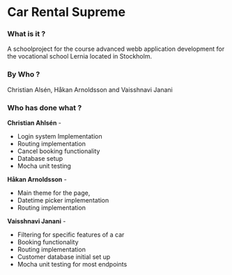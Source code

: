 # Car Rental Supreme

### What is it ?
A schoolproject for the course advanced webb application development for the vocational school Lernia located in Stockholm.

### By Who ?
Christian Alsén, Håkan Arnoldsson and Vaisshnavi Janani

### Who has done what ?


**Christian Ahlsén** -
* Login system Implementation
* Routing implementation
* Cancel booking functionality
* Database setup
* Mocha unit testing

**Håkan Arnoldsson** - 

* Main theme for the page,
* Datetime picker implementation
* Routing implementation

**Vaisshnavi Janani** -
* Filtering for specific features of a car
* Booking functionality
* Routing implementation
* Customer database initial set up
* Mocha unit testing for most endpoints
